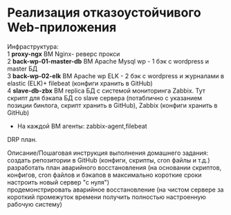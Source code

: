 #  Реализация отказоустойчивого Web-приложения
Инфраструктура:  
1  	**proxy-ngx**  ВМ Nginx- реверс прокси  
2   **back-wp-01-master-db**    ВМ Apache Mysql wp - 1 бэк с wordpress и master БД  
3   **back-wp-02-elk** ВМ Apache wp ELK - 2 бэк с wordpress и журналами в elastic (ELK)+ filebeat    (конфиги хранить в GitHub)  
4   **slave-db-zbx**  ВМ replica БД c системой мониторинга Zabbix. Тут скрипт для бэкапа БД со slave сервера (потаблично с указанием позиции бинлога, скрипт хранить в GitHub), Zabbix (конфиги хранить в GitHub)  

+ На каждой ВМ агенты: zabbix-agent,filebeat  

DRP план.

Описание/Пошаговая инструкция выполнения домашнего задания:  
создать репозитории в GitHub (конфиги, скрипты, cron файлы и т.д.)  
разработать план аварийного восстановления (на основании скриптов, конфигов, cron файлов и бэкапов в максимально короткие сроки настроить новый сервер "с нуля")  
продемонстрировать аварийное восстановление (на чистом сервере за короткий промежуток времени получить полностью настроенную рабочую систему)  
